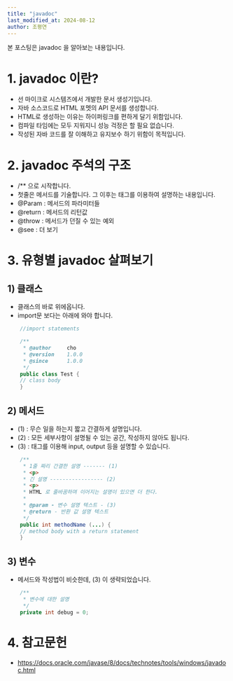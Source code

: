 ```yaml
---
title: "javadoc"
last_modified_at: 2024-08-12
author: 조평연
---
```


본 포스팅은 javadoc 을 알아보는 내용입니다.

# 1. javadoc 이란?
- 선 마이크로 시스템즈에서 개발한 문서 생성기입니다.
- 자바 소스코드로 HTML 포멧의 API 문서를 생성합니다.
- HTML로 생성하는 이유는 하이퍼링크를 편하게 달기 위함입니다.
- 컴파일 타임에는 모두 지워지니 성능 걱정은 할 필요 없습니다.
- 작성된 자바 코드를 잘 이해하고 유지보수 하기 위함이 목적입니다.

# 2. javadoc 주석의 구조
- /** 으로 시작합니다.
- 첫줄은 메서드를 기술합니다. 그 이후는 태그를 이용하여 설명하는 내용입니다.
- @Param : 메서드의 파라미터들
- @return : 메서드의 리턴값
- @throw : 메서드가 던질 수 있는 예외
- @see : 더 보기

# 3. 유형별 javadoc 살펴보기

## 1) 클래스
- 클래스의 바로 위에옵니다.
- import문 보다는 아래에 와야 합니다.

```java
    //import statements

    /**
     * @author     cho
     * @version    1.0.0
     * @since      1.0.0
     */
    public class Test {
    // class body
    }
```

## 2) 메서드
- (1) : 무슨 일을 하는지 짧고 간결하게 설명입니다.
- (2) : 모든 세부사항이 설명될 수 있는 공간, 작성하지 않아도 됩니다.
- (3) : 태그를 이용해 input, output 등을 설명할 수 있습니다.

```java
    /**
     * 1줄 짜리 간결한 설명 ------- (1)
     * <p>
     * 긴 설명 ----------------- (2)
     * <p>
     * HTML 로 줄바꿈하며 이어지는 설명이 있으면 더 한다.
     *
     * @param - 변수 설명 텍스트 - (3)
     * @return - 반환 값 설명 텍스트
     */
    public int methodName (...) {
    // method body with a return statement
    }
```

## 3) 변수
- 메서드와 작성법이 비슷한데, (3) 이 생략되었습니다.

```java
    /**
     * 변수에 대한 설명
     */
    private int debug = 0;
```

# 4. 참고문헌
- https://docs.oracle.com/javase/8/docs/technotes/tools/windows/javadoc.html
